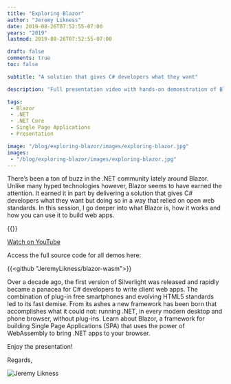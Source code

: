 ```yaml
---
title: "Exploring Blazor"
author: "Jeremy Likness"
date: 2019-08-26T07:52:55-07:00
years: "2019"
lastmod: 2019-08-26T07:52:55-07:00

draft: false
comments: true
toc: false

subtitle: "A solution that gives C# developers what they want"

description: "Full presentation video with hands-on demonstration of Blazor, a cross-platform solution for building Single Page Applications using C#. Learn about WebAssembly and how it enables .NET to run in the browser without plugins and see firsthand how fast and easy it is to build web apps."

tags:
 - Blazor 
 - .NET
 - .NET Core
 - Single Page Applications
 - Presentation 

image: "/blog/exploring-blazor/images/exploring-blazor.jpg" 
images:
 - "/blog/exploring-blazor/images/exploring-blazor.jpg" 
---
```


There’s been a ton of buzz in the .NET community lately around Blazor. Unlike many hyped technologies however, Blazor seems to have earned the attention. It earned it in part by delivering a solution that gives C# developers what they want but doing so in a way that relied on open web standards. In this session, I go deeper into what Blazor is, how it works and how you can use it to build web apps.

{{<youtube BjCgD7sW8FA>}}

<i class="fab fa-youtube"></i> [Watch on YouTube](https://youtu.be/BjCgD7sW8FA)

Access the full source code for all demos here:

{{<github "JeremyLikness/blazor-wasm">}}

Over a decade ago, the first version of Silverlight was released and rapidly became a panacea for C# developers to write client web apps. The combination of plug-in free smartphones and evolving HTML5 standards led to its fast demise. From its ashes a new framework has been born that accomplishes what it could not: running .NET, in every modern desktop and phone browser, without plug-ins. Learn about Blazor, a framework for building Single Page Applications (SPA) that uses the power of WebAssembly to bring .NET apps to your browser.

Enjoy the presentation!

Regards,

![Jeremy Likness](/images/jeremylikness.gif)
